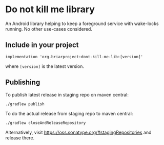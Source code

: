 # Do not kill me library

An Android library helping to keep a foreground service with wake-locks running. No other use-cases considered.

## Include in your project

    implementation 'org.briarproject:dont-kill-me-lib:[version]'

where `[version]` is the latest version.

## Publishing

To publish latest release in staging repo on maven central:

    ./gradlew publish

To do the actual release from staging repo to maven central:

    ./gradlew closeAndReleaseRepository

Alternatively, visit https://oss.sonatype.org/#stagingRepositories and release there.
